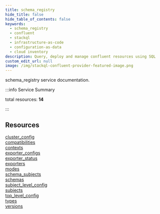 ```yaml
---
title: schema_registry
hide_title: false
hide_table_of_contents: false
keywords:
  - schema_registry
  - confluent
  - stackql
  - infrastructure-as-code
  - configuration-as-data
  - cloud inventory
description: Query, deploy and manage confluent resources using SQL
custom_edit_url: null
image: /img/stackql-confluent-provider-featured-image.png
---
```


schema_registry service documentation.

:::info Service Summary

<div class="row">
<div class="providerDocColumn">
<span>total resources:&nbsp;<b>14</b></span><br />
</div>
</div>

:::

## Resources
<div class="row">
<div class="providerDocColumn">
<a href="/services/schema_registry/cluster_config/">cluster_config</a><br />
<a href="/services/schema_registry/compatibilities/">compatibilities</a><br />
<a href="/services/schema_registry/contexts/">contexts</a><br />
<a href="/services/schema_registry/exporter_configs/">exporter_configs</a><br />
<a href="/services/schema_registry/exporter_status/">exporter_status</a><br />
<a href="/services/schema_registry/exporters/">exporters</a><br />
<a href="/services/schema_registry/modes/">modes</a>
</div>
<div class="providerDocColumn">
<a href="/services/schema_registry/schema_subjects/">schema_subjects</a><br />
<a href="/services/schema_registry/schemas/">schemas</a><br />
<a href="/services/schema_registry/subject_level_config/">subject_level_config</a><br />
<a href="/services/schema_registry/subjects/">subjects</a><br />
<a href="/services/schema_registry/top_level_config/">top_level_config</a><br />
<a href="/services/schema_registry/types/">types</a><br />
<a href="/services/schema_registry/versions/">versions</a>
</div>
</div>